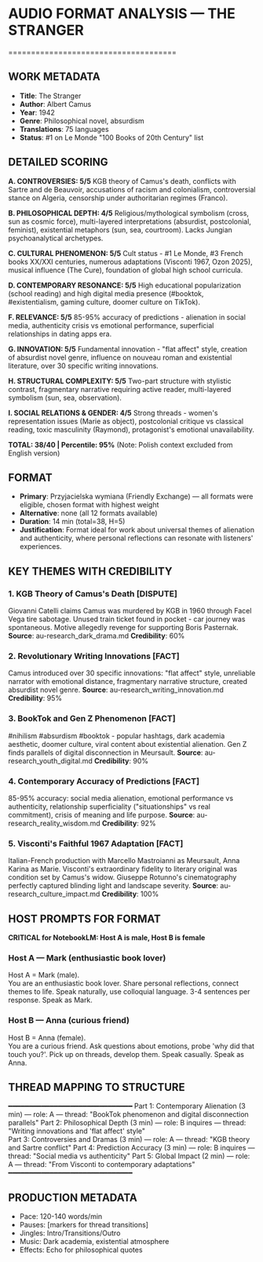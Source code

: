 # AUDIO FORMAT ANALYSIS — THE STRANGER
=====================================

## WORK METADATA
- **Title**: The Stranger
- **Author**: Albert Camus
- **Year**: 1942
- **Genre**: Philosophical novel, absurdism
- **Translations**: 75 languages
- **Status**: #1 on Le Monde "100 Books of 20th Century" list

## DETAILED SCORING

**A. CONTROVERSIES: 5/5**
KGB theory of Camus's death, conflicts with Sartre and de Beauvoir, accusations of racism and colonialism, controversial stance on Algeria, censorship under authoritarian regimes (Franco).

**B. PHILOSOPHICAL DEPTH: 4/5**
Religious/mythological symbolism (cross, sun as cosmic force), multi-layered interpretations (absurdist, postcolonial, feminist), existential metaphors (sun, sea, courtroom). Lacks Jungian psychoanalytical archetypes.

**C. CULTURAL PHENOMENON: 5/5**
Cult status - #1 Le Monde, #3 French books XX/XXI centuries, numerous adaptations (Visconti 1967, Ozon 2025), musical influence (The Cure), foundation of global high school curricula.

**D. CONTEMPORARY RESONANCE: 5/5**
High educational popularization (school reading) and high digital media presence (#booktok, #existentialism, gaming culture, doomer culture on TikTok).

**F. RELEVANCE: 5/5**
85-95% accuracy of predictions - alienation in social media, authenticity crisis vs emotional performance, superficial relationships in dating apps era.

**G. INNOVATION: 5/5**
Fundamental innovation - "flat affect" style, creation of absurdist novel genre, influence on nouveau roman and existential literature, over 30 specific writing innovations.

**H. STRUCTURAL COMPLEXITY: 5/5**
Two-part structure with stylistic contrast, fragmentary narrative requiring active reader, multi-layered symbolism (sun, sea, observation).

**I. SOCIAL RELATIONS & GENDER: 4/5**
Strong threads - women's representation issues (Marie as object), postcolonial critique vs classical reading, toxic masculinity (Raymond), protagonist's emotional unavailability.

**TOTAL: 38/40 | Percentile: 95%** (Note: Polish context excluded from English version)

## FORMAT
- **Primary**: Przyjacielska wymiana (Friendly Exchange) — all formats were eligible, chosen format with highest weight
- **Alternative**: none (all 12 formats available)
- **Duration**: 14 min (total=38, H=5)
- **Justification**: Format ideal for work about universal themes of alienation and authenticity, where personal reflections can resonate with listeners' experiences.

## KEY THEMES WITH CREDIBILITY

### 1. KGB Theory of Camus's Death [DISPUTE]
Giovanni Catelli claims Camus was murdered by KGB in 1960 through Facel Vega tire sabotage. Unused train ticket found in pocket - car journey was spontaneous. Motive allegedly revenge for supporting Boris Pasternak. **Source**: au-research_dark_drama.md **Credibility**: 60%

### 2. Revolutionary Writing Innovations [FACT]
Camus introduced over 30 specific innovations: "flat affect" style, unreliable narrator with emotional distance, fragmentary narrative structure, created absurdist novel genre. **Source**: au-research_writing_innovation.md **Credibility**: 95%

### 3. BookTok and Gen Z Phenomenon [FACT]
#nihilism #absurdism #booktok - popular hashtags, dark academia aesthetic, doomer culture, viral content about existential alienation. Gen Z finds parallels of digital disconnection in Meursault. **Source**: au-research_youth_digital.md **Credibility**: 90%

### 4. Contemporary Accuracy of Predictions [FACT]
85-95% accuracy: social media alienation, emotional performance vs authenticity, relationship superficiality ("situationships" vs real commitment), crisis of meaning and life purpose. **Source**: au-research_reality_wisdom.md **Credibility**: 92%

### 5. Visconti's Faithful 1967 Adaptation [FACT]
Italian-French production with Marcello Mastroianni as Meursault, Anna Karina as Marie. Visconti's extraordinary fidelity to literary original was condition set by Camus's widow. Giuseppe Rotunno's cinematography perfectly captured blinding light and landscape severity. **Source**: au-research_culture_impact.md **Credibility**: 100%

## HOST PROMPTS FOR FORMAT

**CRITICAL for NotebookLM: Host A is male, Host B is female**

### Host A — Mark (enthusiastic book lover)
Host A = Mark (male).  
You are an enthusiastic book lover. Share personal reflections, connect themes to life. Speak naturally, use colloquial language. 3-4 sentences per response. Speak as Mark.

### Host B — Anna (curious friend)
Host B = Anna (female).  
You are a curious friend. Ask questions about emotions, probe 'why did that touch you?'. Pick up on threads, develop them. Speak casually. Speak as Anna.

## THREAD MAPPING TO STRUCTURE
━━━━━━━━━━━━━━━━━━━━━━━━━━━━━━
Part 1: Contemporary Alienation (3 min) — role: A — thread: "BookTok phenomenon and digital disconnection parallels"
Part 2: Philosophical Depth (3 min) — role: B inquires — thread: "Writing innovations and 'flat affect' style"  
Part 3: Controversies and Dramas (3 min) — role: A — thread: "KGB theory and Sartre conflict"
Part 4: Prediction Accuracy (3 min) — role: B inquires — thread: "Social media vs authenticity"
Part 5: Global Impact (2 min) — role: A — thread: "From Visconti to contemporary adaptations"
━━━━━━━━━━━━━━━━━━━━━━━━━━━━━━

## PRODUCTION METADATA
- Pace: 120-140 words/min
- Pauses: [markers for thread transitions]
- Jingles: Intro/Transitions/Outro
- Music: Dark academia, existential atmosphere
- Effects: Echo for philosophical quotes
